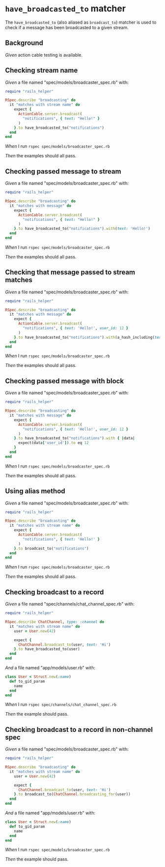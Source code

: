 # `have_broadcasted_to` matcher

The `have_broadcasted_to` (also aliased as `broadcast_to`) matcher is used
  to check if a message has been broadcasted to a given stream.

## Background

_Given_ action cable testing is available.

## Checking stream name

_Given_ a file named "spec/models/broadcaster_spec.rb" with:

```ruby
require "rails_helper"

RSpec.describe "broadcasting" do
  it "matches with stream name" do
    expect {
      ActionCable.server.broadcast(
        "notifications", { text: "Hello!" }
      )
    }.to have_broadcasted_to("notifications")
  end
end
```

_When_ I run `rspec spec/models/broadcaster_spec.rb`

_Then_ the examples should all pass.

## Checking passed message to stream

_Given_ a file named "spec/models/broadcaster_spec.rb" with:

```ruby
require "rails_helper"

RSpec.describe "broadcasting" do
  it "matches with message" do
    expect {
      ActionCable.server.broadcast(
        "notifications", { text: "Hello!" }
      )
    }.to have_broadcasted_to("notifications").with(text: 'Hello!')
  end
end
```

_When_ I run `rspec spec/models/broadcaster_spec.rb`

_Then_ the examples should all pass.

## Checking that message passed to stream matches

_Given_ a file named "spec/models/broadcaster_spec.rb" with:

```ruby
require "rails_helper"

RSpec.describe "broadcasting" do
  it "matches with message" do
    expect {
      ActionCable.server.broadcast(
        "notifications", { text: 'Hello!', user_id: 12 }
      )
    }.to have_broadcasted_to("notifications").with(a_hash_including(text: 'Hello!'))
  end
end
```

_When_ I run `rspec spec/models/broadcaster_spec.rb`

_Then_ the examples should all pass.

## Checking passed message with block

_Given_ a file named "spec/models/broadcaster_spec.rb" with:

```ruby
require "rails_helper"

RSpec.describe "broadcasting" do
  it "matches with message" do
    expect {
      ActionCable.server.broadcast(
        "notifications", { text: 'Hello!', user_id: 12 }
      )
    }.to have_broadcasted_to("notifications").with { |data|
      expect(data['user_id']).to eq 12
    }
  end
end
```

_When_ I run `rspec spec/models/broadcaster_spec.rb`

_Then_ the examples should all pass.

## Using alias method

_Given_ a file named "spec/models/broadcaster_spec.rb" with:

```ruby
require "rails_helper"

RSpec.describe "broadcasting" do
  it "matches with stream name" do
    expect {
      ActionCable.server.broadcast(
        "notifications", { text: 'Hello!' }
      )
    }.to broadcast_to("notifications")
  end
end
```

_When_ I run `rspec spec/models/broadcaster_spec.rb`

_Then_ the examples should all pass.

## Checking broadcast to a record

_Given_ a file named "spec/channels/chat_channel_spec.rb" with:

```ruby
require "rails_helper"

RSpec.describe ChatChannel, type: :channel do
  it "matches with stream name" do
    user = User.new(42)

    expect {
      ChatChannel.broadcast_to(user, text: 'Hi')
    }.to have_broadcasted_to(user)
  end
end
```

_And_ a file named "app/models/user.rb" with:

```ruby
class User < Struct.new(:name)
  def to_gid_param
    name
  end
end
```

_When_ I run `rspec spec/channels/chat_channel_spec.rb`

_Then_ the example should pass.

## Checking broadcast to a record in non-channel spec

_Given_ a file named "spec/models/broadcaster_spec.rb" with:

```ruby
require "rails_helper"

RSpec.describe "broadcasting" do
  it "matches with stream name" do
    user = User.new(42)

    expect {
      ChatChannel.broadcast_to(user, text: 'Hi')
    }.to broadcast_to(ChatChannel.broadcasting_for(user))
  end
end
```

_And_ a file named "app/models/user.rb" with:

```ruby
class User < Struct.new(:name)
  def to_gid_param
    name
  end
end
```

_When_ I run `rspec spec/models/broadcaster_spec.rb`

_Then_ the example should pass.
